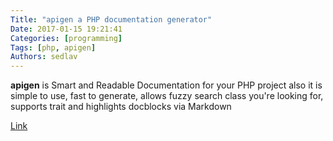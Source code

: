 ```yaml
---
Title: "apigen a PHP documentation generator"
Date: 2017-01-15 19:21:41
Categories: [programming]
Tags: [php, apigen]
Authors: sedlav
---
```


**apigen** is Smart and Readable Documentation for your PHP project also it is simple to use, fast to generate, allows fuzzy search class you're looking for, supports trait and highlights docblocks via Markdown

[Link](http://www.apigen.org/)
